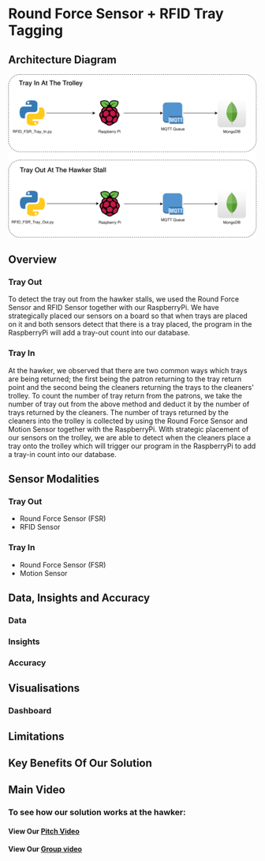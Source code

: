 # Round Force Sensor + RFID Tray Tagging

## Architecture Diagram
![diagram](../assets/architectureForRfidFSR.png)

## Overview
### Tray Out
To detect the tray out from the hawker stalls, we used the Round Force Sensor and RFID Sensor together with our RaspberryPi. We have strategically placed our sensors on a board so that when trays are placed on it and both sensors detect that there is a tray placed, the program in the RaspberryPi will add a tray-out count into our database.

### Tray In
At the hawker, we observed that there are two common ways which trays are being returned; the first being the patron returning to the tray return point and the second being the cleaners returning the trays to the cleaners' trolley. To count the number of tray return from the patrons, we take the number of tray out from the above method and deduct it by the number of trays returned by the cleaners. The number of trays returned by the cleaners into the trolley is collected by using the Round Force Sensor and Motion Sensor together with the RaspberryPi. With strategic placement of our sensors on the trolley, we are able to detect when the cleaners place a tray onto the trolley which will trigger our program in the RaspberryPi to add a tray-in count into our database.

## Sensor Modalities
### Tray Out
* Round Force Sensor (FSR)
* RFID Sensor

### Tray In
* Round Force Sensor (FSR)
* Motion Sensor

## Data, Insights and Accuracy
### Data
### Insights
### Accuracy

## Visualisations
### Dashboard

## Limitations

## Key Benefits Of Our Solution

## Main Video
### To see how our solution works at the hawker: 
#### View Our [Pitch Video](https://www.youtube.com/watch?v=TglGIDq8pWQ) 
#### View Our [Group video](https://www.youtube.com/watch?v=JRFURIfBGSg) 
